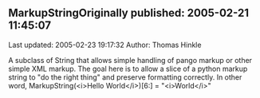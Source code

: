 ## MarkupStringOriginally published: 2005-02-21 11:45:07 
Last updated: 2005-02-23 19:17:32 
Author: Thomas Hinkle 
 
A subclass of String that allows simple handling of pango markup or other simple XML markup. The goal here is to allow a slice of a python markup string to "do the right thing" and preserve formatting correctly. In other word, MarkupString(&lt;i&gt;Hello World&lt;/i&gt;)[6:] = "&lt;i&gt;World&lt;/i&gt;"